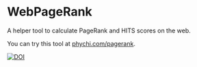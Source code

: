 # WebPageRank
A helper tool to calculate PageRank and HITS scores on the web.

You can try this tool at [phychi.com/pagerank](https://phychi.com/pagerank).

[![DOI](https://zenodo.org/badge/275798309.svg)](https://zenodo.org/badge/latestdoi/275798309)
